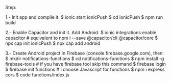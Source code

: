 Step:

1.- Init app and compile it.
  $ ionic start ionicPush
  $ cd ionicPush
  $ npm run build

2.- Enable Capacitor and init it. Add Android.
  $ ionic integrations enable capacitor # equivalent to npm i --save @capacitor/cli @capacitor/core
  $ npx cap init ionicPush
  $ npx cap add android

3.- Create Android project in Firebase (console.firebase.google.com), then:
  $ mkdir notifications-functions
  $ cd notifications-functions
  $ npm install -g firebase-tools # if you have firebase tool skip this command
  $ firebase login
  $ firebase init functions # I choose Javascript for functions
  $ npm i express cors
  $ code functions/index.js